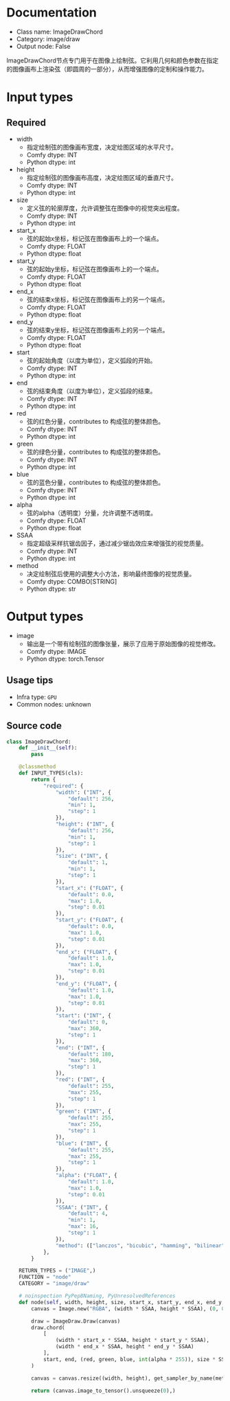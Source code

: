 
# Documentation
- Class name: ImageDrawChord
- Category: image/draw
- Output node: False

ImageDrawChord节点专门用于在图像上绘制弦。它利用几何和颜色参数在指定的图像画布上渲染弦（即圆周的一部分），从而增强图像的定制和操作能力。

# Input types
## Required
- width
    - 指定绘制弦的图像画布宽度，决定绘图区域的水平尺寸。
    - Comfy dtype: INT
    - Python dtype: int
- height
    - 指定绘制弦的图像画布高度，决定绘图区域的垂直尺寸。
    - Comfy dtype: INT
    - Python dtype: int
- size
    - 定义弦的轮廓厚度，允许调整弦在图像中的视觉突出程度。
    - Comfy dtype: INT
    - Python dtype: int
- start_x
    - 弦的起始x坐标，标记弦在图像画布上的一个端点。
    - Comfy dtype: FLOAT
    - Python dtype: float
- start_y
    - 弦的起始y坐标，标记弦在图像画布上的一个端点。
    - Comfy dtype: FLOAT
    - Python dtype: float
- end_x
    - 弦的结束x坐标，标记弦在图像画布上的另一个端点。
    - Comfy dtype: FLOAT
    - Python dtype: float
- end_y
    - 弦的结束y坐标，标记弦在图像画布上的另一个端点。
    - Comfy dtype: FLOAT
    - Python dtype: float
- start
    - 弦的起始角度（以度为单位），定义弧段的开始。
    - Comfy dtype: INT
    - Python dtype: int
- end
    - 弦的结束角度（以度为单位），定义弧段的结束。
    - Comfy dtype: INT
    - Python dtype: int
- red
    - 弦的红色分量，contributes to 构成弦的整体颜色。
    - Comfy dtype: INT
    - Python dtype: int
- green
    - 弦的绿色分量，contributes to 构成弦的整体颜色。
    - Comfy dtype: INT
    - Python dtype: int
- blue
    - 弦的蓝色分量，contributes to 构成弦的整体颜色。
    - Comfy dtype: INT
    - Python dtype: int
- alpha
    - 弦的alpha（透明度）分量，允许调整不透明度。
    - Comfy dtype: FLOAT
    - Python dtype: float
- SSAA
    - 指定超级采样抗锯齿因子，通过减少锯齿效应来增强弦的视觉质量。
    - Comfy dtype: INT
    - Python dtype: int
- method
    - 决定绘制弦后使用的调整大小方法，影响最终图像的视觉质量。
    - Comfy dtype: COMBO[STRING]
    - Python dtype: str

# Output types
- image
    - 输出是一个带有绘制弦的图像张量，展示了应用于原始图像的视觉修改。
    - Comfy dtype: IMAGE
    - Python dtype: torch.Tensor


## Usage tips
- Infra type: `GPU`
- Common nodes: unknown


## Source code
```python
class ImageDrawChord:
    def __init__(self):
        pass

    @classmethod
    def INPUT_TYPES(cls):
        return {
            "required": {
                "width": ("INT", {
                    "default": 256,
                    "min": 1,
                    "step": 1
                }),
                "height": ("INT", {
                    "default": 256,
                    "min": 1,
                    "step": 1
                }),
                "size": ("INT", {
                    "default": 1,
                    "min": 1,
                    "step": 1
                }),
                "start_x": ("FLOAT", {
                    "default": 0.0,
                    "max": 1.0,
                    "step": 0.01
                }),
                "start_y": ("FLOAT", {
                    "default": 0.0,
                    "max": 1.0,
                    "step": 0.01
                }),
                "end_x": ("FLOAT", {
                    "default": 1.0,
                    "max": 1.0,
                    "step": 0.01
                }),
                "end_y": ("FLOAT", {
                    "default": 1.0,
                    "max": 1.0,
                    "step": 0.01
                }),
                "start": ("INT", {
                    "default": 0,
                    "max": 360,
                    "step": 1
                }),
                "end": ("INT", {
                    "default": 180,
                    "max": 360,
                    "step": 1
                }),
                "red": ("INT", {
                    "default": 255,
                    "max": 255,
                    "step": 1
                }),
                "green": ("INT", {
                    "default": 255,
                    "max": 255,
                    "step": 1
                }),
                "blue": ("INT", {
                    "default": 255,
                    "max": 255,
                    "step": 1
                }),
                "alpha": ("FLOAT", {
                    "default": 1.0,
                    "max": 1.0,
                    "step": 0.01
                }),
                "SSAA": ("INT", {
                    "default": 4,
                    "min": 1,
                    "max": 16,
                    "step": 1
                }),
                "method": (["lanczos", "bicubic", "hamming", "bilinear", "box", "nearest"],),
            },
        }

    RETURN_TYPES = ("IMAGE",)
    FUNCTION = "node"
    CATEGORY = "image/draw"

    # noinspection PyPep8Naming, PyUnresolvedReferences
    def node(self, width, height, size, start_x, start_y, end_x, end_y, start, end, red, green, blue, alpha, SSAA, method):
        canvas = Image.new("RGBA", (width * SSAA, height * SSAA), (0, 0, 0, 0))

        draw = ImageDraw.Draw(canvas)
        draw.chord(
            [
                (width * start_x * SSAA, height * start_y * SSAA),
                (width * end_x * SSAA, height * end_y * SSAA)
            ],
            start, end, (red, green, blue, int(alpha * 255)), size * SSAA
        )

        canvas = canvas.resize((width, height), get_sampler_by_name(method))

        return (canvas.image_to_tensor().unsqueeze(0),)

```
